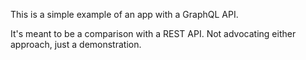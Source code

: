 This is a simple example of an app with a GraphQL API.

It's meant to be a comparison with a REST API. Not advocating either approach, just a demonstration.
